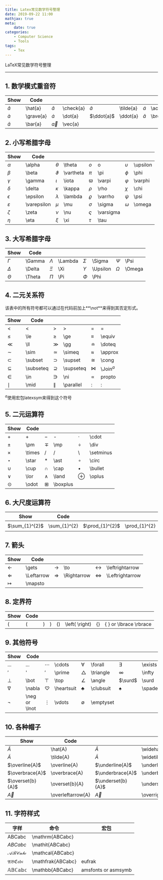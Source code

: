 ```yaml
---
title: Latex常见数学符号整理
date: 2019-09-22 11:00
mathjax: true
meta:
    date: true
categories: 
    - Computer Science
    - Tools
tags:
    - Tex
---
```


LaTeX常见数学符号整理

---

<!-- more -->

## 1. 数学模式重音符

Show|Code| | | | | | |
-|-|-|-|-|-|-|-
$\hat{a}$ | \hat{a} | $\check{a}$ | \check{a} | $\tilde{a}$ | \tilde{a} | $\acute{a}$ | \acute{a}
$\grave{a}$ | \grave{a} | $\dot{a}$ | \dot{a} | $\ddot{a}$ | \ddot{a} | $\breve{a}$ | \breve{a}
$\bar{a}$ | \bar{a} | $\vec{a}$ | \vec{a} 

## 2. 小写希腊字母

Show|Code| | | | | | |
-|-|-|-|-|-|-|-
$\alpha$ | \alpha | $\theta$ | \theta | $o$ | o | $\upsilon$ | \upsilon
$\beta$ | \beta | $\vartheta$ | \vartheta | $\pi$ | \pi | $\phi$ | \phi
$\gamma$ | \gamma | $\iota$ | \iota | $\varpi$ | \varpi | $\varphi$ | \varphi
$\delta$ | \delta | $\kappa$ | \kappa | $\rho$ | \rho | $\chi$ | \chi
$\epsilon$ | \epsilon | $\lambda$ | \lambda | $\varrho$ | \varrho | $\psi$ | \psi
$\varepsilon$ | \varepsilon | $\mu$ | \mu | $\sigma$ | \sigma | $\omega$ | \omega
$\zeta$ | \zeta | $\nu$ | \nu | $\varsigma$ | \varsigma |
$\eta$ | \eta | $\xi$ | \xi | $\tau$ | \tau |

## 3. 大写希腊字母

Show|Code| | | | | | |
-|-|-|-|-|-|-|-
$\Gamma$ | \Gamma | $\Lambda$ | \Lambda | $\Sigma$ | \Sigma | $\Psi$ | \Psi
$\Delta$ | \Delta | $\Xi$ | \Xi | $\Upsilon$ | \Upsilon | $\Omega$ | \Omega
$\Theta$ | \Theta | $\Pi$ | \Pi | $\Phi$ | \Phi

## 4. 二元关系符

该表中的所有符号都可以通过在代码前加上**\not**来得到其否定形式。

Show|Code| | | | |
-|-|-|-|-|-
$<$ | < | $>$ | > | $=$ | =
$\le$ | \le | $\ge$ | \ge | $\equiv$ | \equiv
$\ll$ | \ll | $\gg$ | \gg | $\doteq$ | \doteq
$\sim$ | \sim | $\simeq$ | \simeq | $\approx$ | \approx
$\subset$ | \subset | $\supset$ | \supset | $\cong$ | \cong
$\subseteq$ | \subseteq | $\supseteq$ | \supseteq | $\Join$ | \Join$^a$
$\in$ | \in | $\ni$ | \ni | $\propto$ | propto
$\mid$ | \mid | $\parallel$ | \parallel | $:$ | :

$^a$使用宏包latexsym来得到这个符号

## 5. 二元运算符

Show|Code| | | | |
-|-|-|-|-|-
$+$ | + | $-$ | - | $\cdot$ | \cdot
$\pm$ | \pm | $\mp$ | \mp | $\div$ | \div
$\times$ | \times | $/$ | / | $\setminus$ | \setminus
$\star$ | \star | $\ast$ | \ast | $\circ$ | \circ
$\cup$ | \cup | $\cap$ | \cap | $\bullet$ | \bullet
$\lor$ | \lor | $\land$ | \land | $\oplus$ | \oplus
$\odot$ | \odot | $\boxplus$ | \boxplus

## 6. 大尺度运算符

Show|Code| | | | |
-|-|-|-|-|-
$\sum_{1}^{2}$ | \sum_{1}^{2} | $\prod_{1}^{2}$ | \prod_{1}^{2} | $\int_{1}^{2}$ | \int_{1}^{2}

## 7. 箭头

Show|Code| | | | |
-|-|-|-|-|-
$\gets$ | \gets | $\to$ | \to | $\leftrightarrow$ | \leftrightarrow
$\Leftarrow$ | \Leftarrow | $\Rightarrow$ | \Rightarrow | $\Leftrightarrow$ | \Leftrightarrow
$\mapsto$ | \mapsto |

## 8. 定界符

Show|Code| | | | | | |
-|-|-|-|-|-|-|-
$($ | ( | $)$ | ) | $\left( \right)$ | \left( \right) | $\lbrace \rbrace$ | \{ \} or \lbrace \rbrace  

## 9. 其他符号

Show|Code| | | | | | |
-|-|-|-|-|-|-|-
$...$ | ... | $\cdots$ | \cdots | $\forall$ | \forall | $\exists$ | \exists
$'$ | ' | $\prime$ | \prime | $\triangle$ | \triangle | $\infty$ | \infty
$\bot$ | \bot | $\top$ | \top | $\angle$ | \angle | $\surd$ | \surd
$\nabla$ | \nabla | $\heartsuit$ | \heartsuit | $\clubsuit$ | \clubsuit | $\spadesuit$ | \spadesuit
$\neg$ | \neg or \lnot | $\vdots$ | \vdots | $\emptyset$ | \emptyset | |

## 10. 各种帽子

Show|Code| | |
-|-|-|-
$\hat{A}$ | \hat{A} | $\widehat{A}$ | \widehat{A}
$\tilde{A}$ | \tilde{A} | $\widetilde{A}$ | \widetilde{A}
$\overline{A}$ | \overline{A} | $\underline{A}$ | \underline{A}
$\overbrace{A}$ | \overbrace{A} | $\underbrace{A}$ | \underbrace{A}
$\overset{b}{A}$ | \overset{b}{A} | $\underset{b}{A}$ | \underset{b}{A}
$\overleftarrow{A}$ | \overleftarrow{A} | $\overrightarrow{A}$ | \overrightarrow{A}

## 11. 字符样式

字样|命令|宏包
-|-|-
$\mathrm{ABCabc}$ | \mathrm{ABCabc} |
$\mathit{ABCabc}$ | \mathit{ABCabc} |
$\mathcal{ABCabc}$ | \mathcal{ABCabc} |
$\mathfrak{ABCabc}$ | \mathfrak{ABCabc} | eufrak
$\mathbb{ABCabc}$ | \mathbb{ABCabc} | amsfonts or asmsymb
